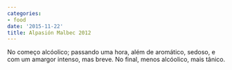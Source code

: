 ```yaml
---
categories:
- food
date: '2015-11-22'
title: Alpasión Malbec 2012
---
```


No começo alcóolico; passando uma hora, além de aromático, sedoso, e com um amargor intenso, mas breve. No final, menos alcóolico, mais tânico.